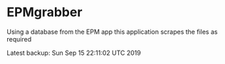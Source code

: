 # EPMgrabber
Using a database from the EPM app this application scrapes the files as required


Latest backup: Sun Sep 15 22:11:02 UTC 2019
